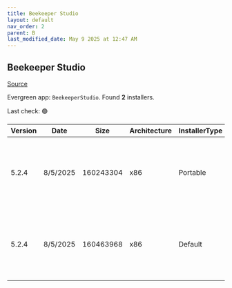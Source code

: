 ```yaml
---
title: Beekeeper Studio
layout: default
nav_order: 2
parent: B
last_modified_date: May 9 2025 at 12:47 AM
---
```


## Beekeeper Studio

[Source](https://www.beekeeperstudio.io/)

Evergreen app: `BeekeeperStudio`. Found **2** installers.

Last check: 🟢

| Version | Date     | Size      | Architecture | InstallerType | Type | URI                                                                                                                                                                                                                                    |
| ------- | -------- | --------- | ------------ | ------------- | ---- | -------------------------------------------------------------------------------------------------------------------------------------------------------------------------------------------------------------------------------------- |
| 5.2.4   | 8/5/2025 | 160243304 | x86          | Portable      | exe  | [https://github.com/beekeeper-studio/beekeeper-studio/releases/download/v5.2.4/Beekeeper-Studio-5.2.4-portable.exe](https://github.com/beekeeper-studio/beekeeper-studio/releases/download/v5.2.4/Beekeeper-Studio-5.2.4-portable.exe) |
| 5.2.4   | 8/5/2025 | 160463968 | x86          | Default       | exe  | [https://github.com/beekeeper-studio/beekeeper-studio/releases/download/v5.2.4/Beekeeper-Studio-Setup-5.2.4.exe](https://github.com/beekeeper-studio/beekeeper-studio/releases/download/v5.2.4/Beekeeper-Studio-Setup-5.2.4.exe)       |
